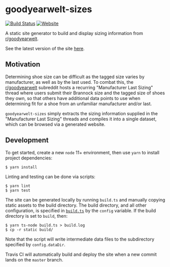 # goodyearwelt-sizes

[![Build Status](https://travis-ci.org/dslaw/goodyearwelt-sizes.svg?branch=master)](https://travis-ci.org/dslaw/goodyearwelt-sizes)
[![Website](https://img.shields.io/website-up-down-green-red/https/dslaw.github.io/goodyearwelt-sizes/sizes.html.svg)](https://dslaw.github.io/goodyearwelt-sizes/sizes.html)


A static site generator to build and display sizing information from
[r/goodyearwelt](https://reddit.com/r/goodyearwelt).

See the latest version of the site
[here](https://dslaw.github.io/goodyearwelt-sizes/sizes.html).


## Motivation

Determining shoe size can be difficult as the tagged size varies by
manufacturer, as well as by the last used. To combat this, the
[r/goodyearwelt](https://reddit.com/r/goodyearwelt) subreddit hosts a recurring
"Manufacturer Last Sizing" thread where users submit their Brannock size and the
tagged size of shoes they own, so that others have additional data points to use
when determining fit for a shoe from an unfamiliar manufacturer and/or last.

`goodyearwelt-sizes` simply extracts the sizing information supplied in the
"Manufacturer Last Sizing" threads and compiles it into a single dataset, which
can be browsed via a generated website.


## Development

To get started, create a new `node` 11+ environment, then use `yarn` to install
project dependencies:

```
$ yarn install
```

Linting and testing can be done via scripts:

```
$ yarn lint
$ yarn test
```

The site can be generated locally by running `build.ts` and manually copying
static assets to the build directory. The build directory, and all other
configuration, is specified in [`build.ts`](build.ts) by the `config` variable.
If the build directory is set to `build`, then:

```
$ yarn ts-node build.ts > build.log
$ cp -r static build/
```

Note that the script will write intermediate data files to the subdirectory
specified by `config.dataDir`.

Travis CI will automatically build and deploy the site when a new commit lands
on the `master` branch.

